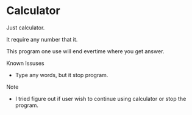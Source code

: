 # Calculator

Just calculator.

It require any number that it.

This program one use will end evertime where you get answer.

Known Issuses
- Type any words, but it stop program.

Note
- I tried figure out if user wish to continue using calculator or stop the program.

